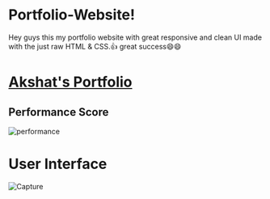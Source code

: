 # Portfolio-Website!
Hey guys this my portfolio website with great responsive and clean UI made with the just raw HTML & CSS.:thumbsup: great success:smile::smile:

# [Akshat's Portfolio](https://akshat-r.netlify.app/)

## Performance Score 



![performance](https://user-images.githubusercontent.com/86045021/196246174-794ee6d6-87d5-4e92-931a-fe3eade8400d.png)
# User Interface 

![Capture](https://user-images.githubusercontent.com/86045021/186213490-bfd291fb-86f3-4301-9384-69dcddde55c1.JPG)

